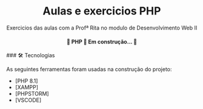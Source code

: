 <h1 align="center">Aulas e exercicios PHP</h1>

<p align="center">Exercicios das aulas com a Profª Rita no modulo de Desenvolvimento Web II</p>
<h4 align="center"> 
	🚧  PHP 🚀 Em construção...  🚧
</h4>
### 🛠 Tecnologias

As seguintes ferramentas foram usadas na construção do projeto:
- [PHP 8.1]
- [XAMPP]
- [PHPSTORM]
- [VSCODE]